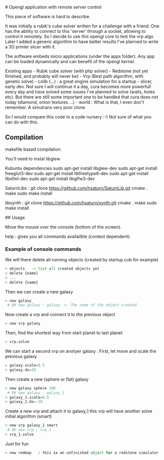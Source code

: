  # Opengl application with remote server control
 
  This piece of software is hard to describe.

  It was initially a rubik's cube solver written for a challenge with a friend.
  One has the ability to connect to this 'server' through a socket, allowing to control it remotely.
  So I decide to use this opengl core to test the vrp algo
  Later I added a generic algorithm to have better results
  I've planned to write a 3D printer slicer with it.

  The software embeds micro applications (under the apps folder).
  Any app can be loaded dynamically and can benefit of the opengl kernel.

  Existing apps
	- Rubik cube solver (with php solver)
	- Redstone (not yet finished, and probably will never be)
	- Vrp (Best path algorithm, with genetic solve)
	- colib (...) : a great engine simulation for a startup
	- slicer, early dev. Not sure I will continue it a day, cura becomes more powerfull every day and have solved some issues I've planned to solve (walls, holes etc). But there are still some important one to be handled that cura does not today (diamond, onion textures ...)
	- world : What is that, I even don't remember. A simutrans very poor clone

  So I would compare this code to a code nursery :-)
  Not sure of what you can do with this.

## Compilation

makefile based compilation.

You'll need to instal libglew

Kubuntu dependencies
sudo apt-get install libglew-dev
sudo apt-get install freeglut3-dev
sudo apt-get install libfreetype6-dev
sudo apt-get install libsfml-dev
sudo apt-get install libglfw3-dev


SaturnLibs : git clone https://github.com/hsaturn/SaturnLib.git
	cmake .
	make
	sudo make install

libsynth : git clone https://github.com/hsaturn/synth.git
	cmake .
	make
	sudo make install

## Usage

Move the mouse over the console (bottom of the screen).

help : gives you all commands availailble (context dependent).

### Example of console commands

We will there delete all running objects (created by startup.cub for example)

```python
> objects   -> list all created objects yet
> delete {name}
> ...
> delete {name}
```

Then we can create a new galaxy

```python
> new galaxy
 # OK new galaxy : galaxy  <- The name of the object created
```

Now create a vrp and connect it to the previous object

```python
> new vrp galaxy
```

Then, find the shortest way from start planet to last planet

```python
> vrp.solve
```

We can start a second vrp on anotyer galaxy :
First, let move and scale the previous galaxy

```python
> galaxy.scale=0.5
> galaxy.dx=20
```

Then create a new (sphere or flat) galaxy

```python
> new galaxy sphere 100
 # OK new galaxy : galaxy_1
> galaxy_1.scale=0.5
> galaxy_1.dx=-20
```

Create a new vrp and attach it to galaxy_1
this vrp will have another solve initial algorithm (smart)

```python
> new vrp galaxy_1 smart
 # OK new vrp : vrp_1
> vrp_1.solve
```

Just for fun

```python
> new redmap   : this is an unfinished object for a redstone simulator for minecraft.
```
